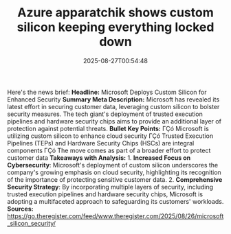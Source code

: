 ﻿---
title: "Azure apparatchik shows custom silicon keeping everything locked down"
date: "2025-08-27T00:54:48"
category: "Markets"
summary: ""
slug: "azure apparatchik shows custom silicon keeping everything lo"
source_urls:
  - "https://go.theregister.com/feed/www.theregister.com/2025/08/26/microsoft_silicon_security/"
seo:
  title: "Azure apparatchik shows custom silicon keeping everything locked down | Hash n Hedge"
  description: ""
  keywords: ["news", "markets", "brief"]
---
Here's the news brief:  **Headline:** Microsoft Deploys Custom Silicon for Enhanced Security  **Summary Meta Description:** Microsoft has revealed its latest effort in securing customer data, leveraging custom silicon to bolster security measures. The tech giant's deployment of trusted execution pipelines and hardware security chips aims to provide an additional layer of protection against potential threats.  **Bullet Key Points:**  ΓÇó Microsoft is utilizing custom silicon to enhance cloud security ΓÇó Trusted Execution Pipelines (TEPs) and Hardware Security Chips (HSCs) are integral components ΓÇó The move comes as part of a broader effort to protect customer data  **Takeaways with Analysis:**  1. **Increased Focus on Cybersecurity**: Microsoft's deployment of custom silicon underscores the company's growing emphasis on cloud security, highlighting its recognition of the importance of protecting sensitive customer data. 2. **Comprehensive Security Strategy**: By incorporating multiple layers of security, including trusted execution pipelines and hardware security chips, Microsoft is adopting a multifaceted approach to safeguarding its customers' workloads.  **Sources:** https://go.theregister.com/feed/www.theregister.com/2025/08/26/microsoft_silicon_security/ 
